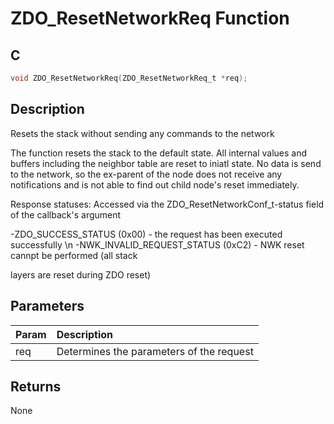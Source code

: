 # ZDO_ResetNetworkReq Function

## C

```c
void ZDO_ResetNetworkReq(ZDO_ResetNetworkReq_t *req);
```

## Description

 Resets the stack without sending any commands to the network

The function resets the stack to the default state. All internal values and buffers
including the neighbor table are reset to iniatl state. No data is send to the network,
so the ex-parent of the node does not receive any notifications and is not able to
find out child node's reset immediately.

Response statuses:
Accessed via the ZDO_ResetNetworkConf_t-status field of the
callback's argument


-ZDO_SUCCESS_STATUS (0x00) - the request has been executed successfully \n
-NWK_INVALID_REQUEST_STATUS (0xC2) - NWK reset cannpt be performed (all stack

layers are reset during ZDO reset)

## Parameters

| Param | Description |
|:----- |:----------- |
| req | Determines the parameters of the request  

## Returns

 None  


